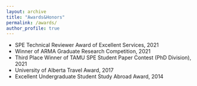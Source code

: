 ```yaml
---
layout: archive
title: "Awards&Honors"
permalink: /awards/
author_profile: true
---
```

 
- SPE Technical Reviewer Award of Excellent Services, 2021
- Winner of ARMA Graduate Research Competition, 2021
- Third Place Winner of TAMU SPE Student Paper Contest (PhD Division), 2021
- University of Alberta Travel Award, 2017
- Excellent Undergraduate Student Study Abroad Award, 2014
